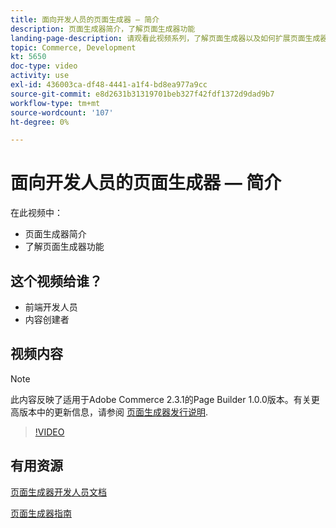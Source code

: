 ```yaml
---
title: 面向开发人员的页面生成器 — 简介
description: 页面生成器简介，了解页面生成器功能
landing-page-description: 请观看此视频系列，了解页面生成器以及如何扩展页面生成器以实现最佳效果 [!DNL Commerce] 店面体验。
topic: Commerce, Development
kt: 5650
doc-type: video
activity: use
exl-id: 436003ca-df48-4441-a1f4-bd8ea977a9cc
source-git-commit: e8d2631b31319701beb327f42fdf1372d9dad9b7
workflow-type: tm+mt
source-wordcount: '107'
ht-degree: 0%

---
```


# 面向开发人员的页面生成器 — 简介

在此视频中：

- 页面生成器简介
- 了解页面生成器功能

## 这个视频给谁？

- 前端开发人员
- 内容创建者

## 视频内容

>[!NOTE]
>
>此内容反映了适用于Adobe Commerce 2.3.1的Page Builder 1.0.0版本。有关更高版本中的更新信息，请参阅 [页面生成器发行说明](https://experienceleague.adobe.com/docs/commerce-admin/page-builder/release-notes.html).

>[!VIDEO](https://video.tv.adobe.com/v/35709?quality=12&learn=on)

## 有用资源

[页面生成器开发人员文档](https://developer.adobe.com/commerce/frontend-core/page-builder/)

[页面生成器指南](https://experienceleague.adobe.com/docs/commerce-admin/page-builder/introduction.html)
